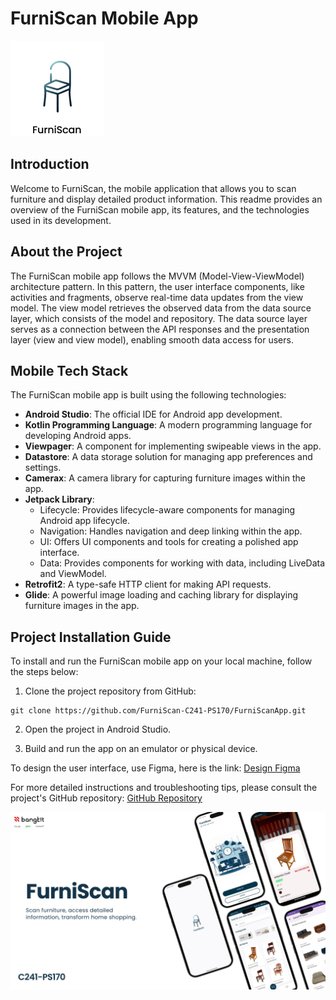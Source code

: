 # FurniScan Mobile App

<img
src="https://github.com/FurniScan-C241-PS170/FurniScanApp/blob/master/splashscreen.png"
alt="logo application">

## Introduction
Welcome to FurniScan, the mobile application that allows you to scan furniture and display detailed product information. This readme provides an overview of the FurniScan mobile app, its features, and the technologies used in its development.

## About the Project
The FurniScan mobile app follows the MVVM (Model-View-ViewModel) architecture pattern. In this pattern, the user interface components, like activities and fragments, observe real-time data updates from the view model. The view model retrieves the observed data from the data source layer, which consists of the model and repository. The data source layer serves as a connection between the API responses and the presentation layer (view and view model), enabling smooth data access for users.

## Mobile Tech Stack
The FurniScan mobile app is built using the following technologies:

- **Android Studio**: The official IDE for Android app development.
- **Kotlin Programming Language**: A modern programming language for developing Android apps.
- **Viewpager**: A component for implementing swipeable views in the app.
- **Datastore**: A data storage solution for managing app preferences and settings.
- **Camerax**: A camera library for capturing furniture images within the app.
- **Jetpack Library**:
  - Lifecycle: Provides lifecycle-aware components for managing Android app lifecycle.
  - Navigation: Handles navigation and deep linking within the app.
  - UI: Offers UI components and tools for creating a polished app interface.
  - Data: Provides components for working with data, including LiveData and ViewModel.
- **Retrofit2**: A type-safe HTTP client for making API requests.
- **Glide**: A powerful image loading and caching library for displaying furniture images in the app.


## Project Installation Guide
To install and run the FurniScan mobile app on your local machine, follow the steps below:

1. Clone the project repository from GitHub:
```
git clone https://github.com/FurniScan-C241-PS170/FurniScanApp.git
```
2. Open the project in Android Studio.

3. Build and run the app on an emulator or physical device.

To design the user interface, use Figma, here is the link:
[Design Figma](https://www.figma.com/design/aDrVhXEeVmxsrhjWO8ye3d/FurniScan-C241-PS170?node-id=0-1&t=vrainglLZTxNH4te-1)

For more detailed instructions and troubleshooting tips, please consult the project's GitHub repository:
[GitHub Repository](https://github.com/FurniScan-C241-PS170/FurniScanApp)


<img
src="https://github.com/FurniScan-C241-PS170/FurniScanApp/blob/master/FurniScan.png"
alt="ui kit">
